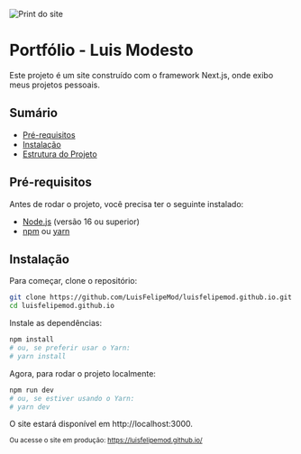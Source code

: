![Print do site](https://github.com/LuisFelipeMod/luisfelipemod.github.io/blob/main/public/site.png?raw=true)

# Portfólio - Luis Modesto
Este projeto é um site construído com o framework Next.js, onde exibo meus projetos pessoais.

## Sumário
- [Pré-requisitos](#pré-requisitos)
- [Instalação](#instalação)
- [Estrutura do Projeto](#estrutura-do-projeto)

## Pré-requisitos

Antes de rodar o projeto, você precisa ter o seguinte instalado:

- [Node.js](https://nodejs.org) (versão 16 ou superior)
- [npm](https://www.npmjs.com/) ou [yarn](https://yarnpkg.com/)

## Instalação

Para começar, clone o repositório:

```bash
git clone https://github.com/LuisFelipeMod/luisfelipemod.github.io.git
cd luisfelipemod.github.io
```

Instale as dependências:

```bash
npm install
# ou, se preferir usar o Yarn:
# yarn install
```

Agora, para rodar o projeto localmente:

```bash
npm run dev
# ou, se estiver usando o Yarn:
# yarn dev
```
O site estará disponível em http://localhost:3000.

<sub>Ou acesse o site em produção: https://luisfelipemod.github.io/</sub>
